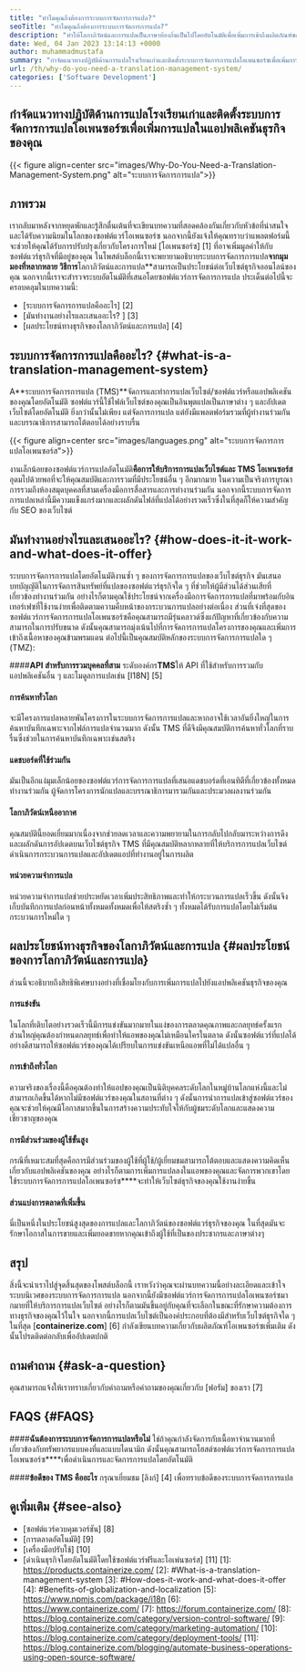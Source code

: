 ```yaml
---
title: "ทำไมคุณถึงต้องการระบบการจัดการการแปล?" 
seoTitle: "ทำไมคุณถึงต้องการระบบการจัดการการแปล?" 
description: "ทำให้โลกาภิวัตน์และการแปลเป็นภาษาท้องถิ่นเป็นไปโดยอัตโนมัติเพื่อเพิ่มการเข้าถึงผลิตภัณฑ์ของคุณ มาสำรวจว่าซอฟต์แวร์ของคุณใช้ประโยชน์จากระบบการจัดการการแปลได้อย่างไร" 
date: Wed, 04 Jan 2023 13:14:13 +0000
author: muhammadmustafa
summary: "กำจัดแนวทางปฏิบัติด้านการแปลโรงเรียนเก่าและติดตั้งระบบการจัดการการแปลโอเพนซอร์ซเพื่อเพิ่มการแปลในแอปพลิเคชันธุรกิจของคุณ" 
url: /th/why-do-you-need-a-translation-management-system/
categories: ['Software Development']
---
```


## กำจัดแนวทางปฏิบัติด้านการแปลโรงเรียนเก่าและติดตั้งระบบการจัดการการแปลโอเพนซอร์ซเพื่อเพิ่มการแปลในแอปพลิเคชันธุรกิจของคุณ

{{< figure align=center src="images/Why-Do-You-Need-a-Translation-Management-System.png" alt="ระบบการจัดการการแปล">}}


## ภาพรวม
เรากลับมาหลังจากหยุดพักและรู้สึกตื่นเต้นที่จะเขียนบทความที่สอดคล้องกันเกี่ยวกับหัวข้อที่น่าสนใจและได้รับความนิยมในโลกของซอฟต์แวร์โอเพนซอร์ซ นอกจากนี้ยังแจ้งให้คุณทราบว่าแพลตฟอร์มนี้จะช่วยให้คุณได้รับการปรับปรุงเกี่ยวกับโครงการใหม่ [โอเพนซอร์ซ] [1] ที่อาจเพิ่มมูลค่าให้กับซอฟต์แวร์ธุรกิจที่มีอยู่ของคุณ
ในโพสต์บล็อกนี้เราจะพยายามอธิบายระบบการจัดการการแปล**จากมุมมองที่หลากหลาย วิธีการ**โลกาภิวัตน์และการแปล**สามารถเป็นประโยชน์ต่อเว็บไซต์ธุรกิจออนไลน์ของคุณ นอกจากนี้เราจะสำรวจระบบอัตโนมัติที่เสนอโดยซอฟต์แวร์การจัดการการแปล
ประเด็นต่อไปนี้จะครอบคลุมในบทความนี้:
  * [ระบบการจัดการการแปลคืออะไร] [2]
  * [มันทำงานอย่างไรและเสนออะไร? ] [3]
  * [ผลประโยชน์ทางธุรกิจของโลกาภิวัตน์และการแปล] [4]

## ระบบการจัดการการแปลคืออะไร? {#what-is-a-translation-management-system}
A**ระบบการจัดการการแปล (TMS)**จัดการและทำการแปลเว็บไซต์/ซอฟต์แวร์หรือแอปพลิเคชันของคุณโดยอัตโนมัติ ซอฟต์แวร์นี้ใช้ไฟล์เว็บไซต์ของคุณเป็นอินพุตแปลเป็นภาษาต่าง ๆ และอัปเดตเว็บไซต์โดยอัตโนมัติ ยิ่งกว่านั้นไม่เพียง แต่จัดการการแปล แต่ยังมีแพลตฟอร์มรวมที่ผู้ทำงานร่วมกันและบรรณาธิการสามารถโต้ตอบได้อย่างราบรื่น

{{< figure align=center src="images/languages.png" alt="ระบบการจัดการการแปลโอเพนซอร์ส">}}

งานเล็กน้อยของซอฟต์แวร์การแปลอัตโนมัติ****คือการให้บริการการแปลเว็บไซต์และ TMS โอเพนซอร์ส****อุดมไปด้วยพอที่จะให้คุณสมบัติและการรวมที่มีประโยชน์อื่น ๆ อีกมากมาย ในความเป็นจริงการบูรณาการรวมถึงห้องสมุดบุคคลที่สามเครื่องมือการสื่อสารและการทำงานร่วมกัน นอกจากนี้ระบบการจัดการการแปลเหล่านี้มีความแข็งแกร่งมากและผลักดันไฟล์ที่แปลได้อย่างรวดเร็วซึ่งในที่สุดก็ให้ความสำคัญกับ SEO ของเว็บไซต์

## มันทำงานอย่างไรและเสนออะไร? {#how-does-it-it-work-and-what-does-it-offer}
ระบบการจัดการการแปลโดยอัตโนมัติงานซ้ำ ๆ ของการจัดการการแปลของเว็บไซต์ธุรกิจ มันเสนอบทบัญญัติในการจัดการสินทรัพย์ที่แปลของซอฟต์แวร์ธุรกิจใด ๆ ที่ช่วยให้ผู้มีส่วนได้ส่วนเสียที่เกี่ยวข้องทำงานร่วมกัน อย่างไรก็ตามคุณใช้ประโยชน์จากเครื่องมือการจัดการการแปลที่มาพร้อมกับอินเทอร์เฟซที่ใช้งานง่ายเพื่อติดตามความคืบหน้าของกระบวนการแปลอย่างต่อเนื่อง
ส่วนที่เจ๋งที่สุดของซอฟต์แวร์การจัดการการแปลโอเพนซอร์ซคือคุณสามารถมีรุ่นคลาวด์ซึ่งแก้ปัญหาที่เกี่ยวข้องกับความสามารถในการปรับขนาด ดังนั้นคุณสามารถมุ่งเน้นไปที่การจัดการการแปลโครงการของคุณและเพิ่มการเข้าถึงเนื้อหาของคุณข้ามพรมแดน
ต่อไปนี้เป็นคุณสมบัติหลักของระบบการจัดการการแปลใด ๆ (TMZ):

####**API สำหรับการรวมบุคคลที่สาม**
ระดับองค์กร**TMS**ให้ API ที่ใช้สำหรับการรวมกับแอปพลิเคชันอื่น ๆ และโมดูลการแปลเช่น [I18N] [5]

#### การค้นหาทั่วโลก
จะมีโครงการแปลหลายพันโครงการในระบบการจัดการการแปลและหากอาจใช้เวลาอันยิ่งใหญ่ในการค้นหาบันทึกเฉพาะจากไฟล์การแปลจำนวนมาก ดังนั้น TMS ที่ดีจึงมีคุณสมบัติการค้นหาทั่วโลกที่ราบรื่นซึ่งช่วยในการค้นหาบันทึกเฉพาะเช่นสตริง

#### แดชบอร์ดที่ใช้ร่วมกัน
มันเป็นอีกแง่มุมเล็กน้อยของซอฟต์แวร์การจัดการการแปลที่เสนอแดชบอร์ดที่เอนทิตีที่เกี่ยวข้องทั้งหมดทำงานร่วมกัน ผู้จัดการโครงการนักแปลและบรรณาธิการมารวมกันและประมวลผลงานร่วมกัน

#### โลกาภิวัตน์เหนืออากาศ
คุณสมบัตินี้ยอดเยี่ยมมากเนื่องจากช่วยลดเวลาและความพยายามในการกลับไปกลับมาระหว่างการดึงและผลักดันการอัปเดตบนเว็บไซต์ธุรกิจ TMS ที่มีคุณสมบัติหลากหลายที่ให้บริการการแปลเว็บไซต์ดำเนินการกระบวนการแปลและอัปเดตแอปที่ทำงานอยู่ในการผลิต

#### หน่วยความจำการแปล
หน่วยความจำการแปลช่วยประหยัดเวลาเพิ่มประสิทธิภาพและทำให้กระบวนการแปลเร็วขึ้น ดังนั้นจึงเก็บบันทึกการแปลก่อนหน้าทั้งหมดทั้งหมดเพื่อให้สตริงซ้ำ ๆ ทั้งหมดได้รับการแปลโดยไม่เริ่มต้นกระบวนการใหม่ใด ๆ

## ผลประโยชน์ทางธุรกิจของโลกาภิวัตน์และการแปล {#ผลประโยชน์ของการโลกาภิวัตน์และการแปล}
ส่วนนี้จะอธิบายถึงสิทธิพิเศษบางอย่างที่เชื่อมโยงกับการเพิ่มการแปลไปยังแอปพลิเคชันธุรกิจของคุณ

#### การแข่งขัน
ในโลกที่เติบโตอย่างรวดเร็วนี้มีการแข่งขันมากมายในแง่ของการตลาดคุณภาพและกลยุทธ์ครั้งแรก ส่วนใหญ่คุณต้องกำหนดกลยุทธ์เพื่อทำให้แอพของคุณไม่เหมือนใครในตลาด ดังนั้นซอฟต์แวร์ที่แปลได้อย่างดีสามารถให้ซอฟต์แวร์ของคุณได้เปรียบในการแข่งขันเหนือแอพที่ไม่ได้แปลอื่น ๆ

#### การเข้าถึงทั่วโลก
ความจริงของเรื่องนี้คือคุณต้องทำให้แอปของคุณเป็นนิติบุคคลระดับโลกในหมู่บ้านโลกแห่งนี้และไม่สามารถเกิดขึ้นได้หากไม่มีซอฟต์แวร์ของคุณในสถานที่ต่าง ๆ ดังนั้นการนำการแปลเข้าสู่ซอฟต์แวร์ของคุณจะช่วยให้คุณมีโอกาสมากขึ้นในการสร้างความประทับใจให้กับผู้ชมระดับโลกและแสดงความเชี่ยวชาญของคุณ

#### การมีส่วนร่วมของผู้ใช้ขั้นสูง
กรณีที่เหมาะสมที่สุดคือการมีส่วนร่วมของผู้ใช้ที่ผู้ใช้/ผู้เยี่ยมชมสามารถโต้ตอบและแสดงความคิดเห็นเกี่ยวกับแอปพลิเคชันของคุณ อย่างไรก็ตามการเพิ่มการแปลลงในแอพของคุณและจัดการพวกเขาโดยใช้ระบบการจัดการการแปลโอเพนซอร์ซ****จะทำให้เว็บไซต์ธุรกิจของคุณใช้งานง่ายขึ้น

#### ส่วนแบ่งการตลาดที่เพิ่มขึ้น
นี่เป็นหนึ่งในประโยชน์สูงสุดของการแปลและโลกาภิวัตน์ของซอฟต์แวร์ธุรกิจของคุณ ในที่สุดมันจะรักษาโอกาสในการขายและเพิ่มยอดขายหากคุณเข้าถึงผู้ใช้ที่เป็นของประชากรและภาษาต่างๆ

## สรุป
สิ่งนี้จะนำเราไปสู่จุดสิ้นสุดของโพสต์บล็อกนี้ เราหวังว่าคุณจะผ่านบทความนี้อย่างละเอียดและเข้าใจระบบนิเวศของระบบการจัดการการแปล นอกจากนี้ยังมีซอฟต์แวร์การจัดการการแปลโอเพนซอร์ซมากมายที่ให้บริการการแปลเว็บไซต์ อย่างไรก็ตามมันขึ้นอยู่กับคุณที่จะเลือกในขณะที่รักษาความต้องการทางธุรกิจของคุณไว้ในใจ นอกจากนี้การแปลเว็บไซต์เป็นองค์ประกอบที่ต้องมีสำหรับเว็บไซต์ธุรกิจใด ๆ
ในที่สุด [**containerize.com**] [6] กำลังเขียนบทความเกี่ยวกับผลิตภัณฑ์โอเพนซอร์ซเพิ่มเติม ดังนั้นโปรดติดต่อกลับเพื่ออัปเดตปกติ

## ถามคำถาม {#ask-a-question}
คุณสามารถแจ้งให้เราทราบเกี่ยวกับคำถามหรือคำถามของคุณเกี่ยวกับ [ฟอรัม] ของเรา [7]

## FAQS {#FAQS}

####**ฉันต้องการระบบการจัดการการแปลหรือไม่**
ใช่ถ้าคุณกำลังจัดการกับเนื้อหาจำนวนมากที่เกี่ยวข้องกับทรัพยากรแบบคงที่และแบบไดนามิก ดังนั้นคุณสามารถโฮสต์ซอฟต์แวร์การจัดการการแปลโอเพนซอร์ซ****เพื่อดำเนินการและจัดการการแปลโดยอัตโนมัติ

####**ข้อดีของ TMS คืออะไร**
กรุณาเยี่ยมชม [ลิงก์] [4] เพื่อทราบข้อดีของระบบการจัดการการแปล

## ดูเพิ่มเติม {#see-also}
  * [ซอฟต์แวร์ควบคุมเวอร์ชัน] [8]
  * [การตลาดอัตโนมัติ] [9]
  * [เครื่องมือปรับใช้] [10]
  * [ดำเนินธุรกิจโดยอัตโนมัติโดยใช้ซอฟต์แวร์ฟรีและโอเพ่นซอร์ส] [11]
[1]: https://products.containerize.com/
[2]: #What-is-a-translation-management-system
[3]: #How-does-it-work-and-what-does-it-offer
[4]: #Benefits-of-globalization-and-localization
[5]: https://www.npmjs.com/package/i18n
[6]: https://www.containerize.com/
[7]: https://forum.containerize.com/
[8]: https://blog.containerize.com/category/version-control-software/
[9]: https://blog.containerize.com/category/marketing-automation/
[10]: https://blog.containerize.com/category/deployment-tools/
[11]: https://blog.containerize.com/blogging/automate-business-operations-using-open-source-software/

